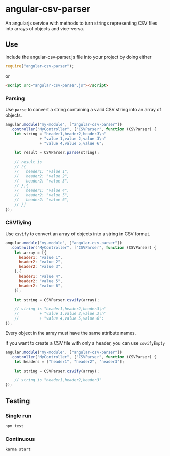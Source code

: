 # angular-csv-parser

An angularjs service with methods to turn strings representing CSV files into
arrays of objects and vice-versa.

## Use

Include the angular-csv-parser.js file into your project by doing either

```javascript
require("angular-csv-parser");
```

or

```html
<script src="angular-csv-parser.js"></script>
```

### Parsing

Use `parse` to convert a string containing a valid CSV string into an array of
objects.

```javascript
angular.module("my-module", ["angular-csv-parser"])
  .controller("MyController", ["CSVParser", function (CSVParser) {
    let string = "header1,header2,header3\n"
               + "value 1,value 2,value 3\n"
               + "value 4,value 5,value 6";

    let result = CSVParser.parse(string);

    // result is
    // [{
    //   header1: "value 1",
    //   header2: "value 2",
    //   header2: "value 3",
    // },{
    //   header1: "value 4",
    //   header2: "value 5",
    //   header2: "value 6",
    // }]
});
```

### CSVfiying

Use `csvify` to convert an array of objects into a string in CSV format.

```javascript
angular.module("my-module", ["angular-csv-parser"])
  .controller("MyController", ["CSVParser", function (CSVParser) {
    let array = [{
      header1: "value 1",
      header2: "value 2",
      header2: "value 3",
    },{
      header1: "value 4",
      header2: "value 5",
      header2: "value 6",
    }];

    let string = CSVParser.csvify(array);

    // string is "header1,header2,header3\n"
    //         + "value 1,value 2,value 3\n"
    //         + "value 4,value 5,value 6";
});
```

Every object in the array must have the same attribute names.

If you want to create a CSV file with only a header, you can use `csvifyEmpty`

```javascript
angular.module("my-module", ["angular-csv-parser"])
  .controller("MyController", ["CSVParser", function (CSVParser) {
    let headers = ["header1", "header2", "header3"];

    let string = CSVParser.csvify(array);

    // string is "header1,header2,header3"
});
```

## Testing

### Single run

`npm test`

### Continuous

`karma start`
